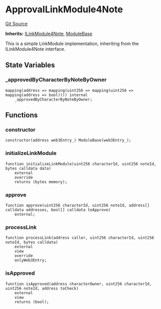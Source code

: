 # ApprovalLinkModule4Note
[Git Source](https://github.com/Crossbell-Box/Crossbell-Contracts/blob/c7f31e42711569b1cb499ae27680e91d1ff85e00/contracts/modules/link/ApprovalLinkModule4Note.sol)

**Inherits:**
[ILinkModule4Note](/contracts/interfaces/ILinkModule4Note.sol/contract.ILinkModule4Note.md), [ModuleBase](/contracts/modules/ModuleBase.sol/contract.ModuleBase.md)

This is a simple LinkModule implementation, inheriting from the ILinkModule4Note interface.


## State Variables
### _approvedByCharacterByNoteByOwner

```solidity
mapping(address => mapping(uint256 => mapping(uint256 => mapping(address => bool)))) internal
    _approvedByCharacterByNoteByOwner;
```


## Functions
### constructor


```solidity
constructor(address web3Entry_) ModuleBase(web3Entry_);
```

### initializeLinkModule


```solidity
function initializeLinkModule(uint256 characterId, uint256 noteId, bytes calldata data)
    external
    override
    returns (bytes memory);
```

### approve


```solidity
function approve(uint256 characterId, uint256 noteId, address[] calldata addresses, bool[] calldata toApprove)
    external;
```

### processLink


```solidity
function processLink(address caller, uint256 characterId, uint256 noteId, bytes calldata)
    external
    view
    override
    onlyWeb3Entry;
```

### isApproved


```solidity
function isApproved(address characterOwner, uint256 characterId, uint256 noteId, address toCheck)
    external
    view
    returns (bool);
```

